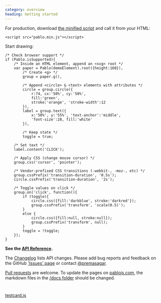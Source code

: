 ```yaml
--- 
category: overview
heading: Getting started
---
```


For production, download <a href="https://github.com/downloads/dharmafly/pablo/pablo.min.js" target="_blank">the minified script</a> and call it from your HTML:

    <script src="pablo.min.js"></script>

Start drawing:

    /* Check browser support */
    if (Pablo.isSupported){
        /* Inside an HTML element, append an <svg> root */
        var paper = Pablo(demoElement).root({height:160}),
            /* Create <g> */
            group = paper.g(),

            /* Append <circle> & <text> elements with attributes */
            circle = group.circle({
                r:74, cx:'50%', cy:'50%',
                fill:'green',
                stroke:'orange', 'stroke-width':12
            }),
            label = group.text({
                x:'50%', y:'55%', 'text-anchor':'middle',
                'font-size':28, fill:'white'
            }),

            /* Keep state */
            toggle = true;

        /* Set text */
        label.content('CLICK');

        /* Apply CSS (change mouse cursor) */
        group.css('cursor', 'pointer');

        /* Vendor-prefixed CSS transitions (-webkit-, -moz-, etc) */
        group.cssPrefix('transition-duration', '0.5s');
        circle.cssPrefix('transition-duration', '2s');

        /* Toggle values on click */
        group.on('click', function(){
            if (toggle){
                circle.css({fill:'darkblue', stroke:'darkred'});
                group.cssPrefix('transform', 'scale(0.5)');
            }
            else {
                circle.css({fill:null, stroke:null});
                group.cssPrefix('transform', null);
            }
            toggle = !toggle;
        });
    }

<!-- SVG native animation:
    // Check browser support
    if (Pablo.isSupported){
        // Inside an HTML element, append an <svg> root
        var paper = Pablo(demoElement).root({height:160}),
            // Create <g> element; change mouse cursor on hover
            group = paper.g().css({cursor:'pointer'}),

            // Append <circle> element with attributes
            circle = group.circle({
                r:74, cx:'50%', cy:'50%',
                fill:'green',
                stroke:'orange', 'stroke-width':12
            }),

            // Append <text> element and add content to it
            label = group.text({
                x:'50%', y:'55%', 'text-anchor':'middle',
                'font-size':28, fill:'white'
            }).content('CLICK'),
            scale = 1,

            // Append SVG / SMIL animation element
            anim = group.animateTransform({
                attributeName:'transform',
                type:'scale',
                from:1, to:0.5, dur:'0.68s',
                begin:'indefinite',
                fill:'freeze'
            });

        // Listen for click events
        group.on('click', function(){
            // Start <animateTransform> element's animation
            anim[0].beginElement();
        });
    }
-->


**See the [API Reference][reference].**

The [Changelog][changelog] lists API changes. Please add bug reports and feedback on the GitHub ['Issues' page][issues] or contact [@premasagar][prem-twitter].

[Pull requests][pull-requests] are welcome. To update the pages on [pablojs.com][pablo-site], the markdown files in the [/docs folder][docs-folder] should be changed.


<!-- Testcard demo -->
<div id="testcard" style="margin-top:40px">
    <script>
        // Load testcard script on DOM ready
        if (document.addEventListener){
            document.addEventListener('DOMContentLoaded', function(){
                var script = document.createElement('script');
                document.body.appendChild(script);
                script.src = 'https://raw.github.com/dharmafly/pablo/master/examples/testcard/testcard.js';
            }, false);
        }
    </script>
</div>

[testcard.js][testcard.js]


[pablo-site]: http://pablojs.com
[reference]: http://pablojs.com/reference/
[issues]: https://github.com/dharmafly/pablo/issues
[changelog]: http://pablojs.com/details/#changelog
[prem-twitter]: https://twitter.com/premasagar
[docs-folder]: https://github.com/dharmafly/pablo/tree/master/docs
[pull-requests]: https://help.github.com/articles/using-pull-requests
[testcard.js]: https://github.com/dharmafly/pablo/blob/master/examples/testcard/testcard.js